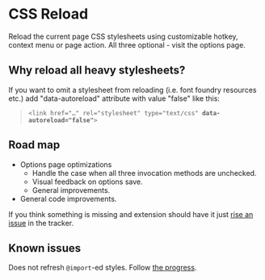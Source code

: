 # CSS Reload
Reload the current page CSS stylesheets using customizable hotkey, context menu or page action. All three optional - visit the options page.

## Why reload all heavy stylesheets?
If you want to omit a stylesheet from reloading (i.e. font foundry resources etc.) add "data-autoreload" attribute with value "false" like this:
<blockquote><code>&lt;link href="…" rel="stylesheet" type="text/css" <strong>data-autoreload="false"</strong>&gt;</code></blockquote>


## Road map
 - Options page optimizations
    - Handle the case when all three invocation methods are unchecked.
    - Visual feedback on options save.
    - General improvements.
 - General code improvements.

If you think something is missing and extension should have it just [rise an issue](https://github.com/StoyanDimitrov/css-reload/issues/new) in the tracker.

## Known issues
Does not refresh `@import`-ed styles. Follow [the progress](https://github.com/StoyanDimitrov/css-reload/issues/10).
